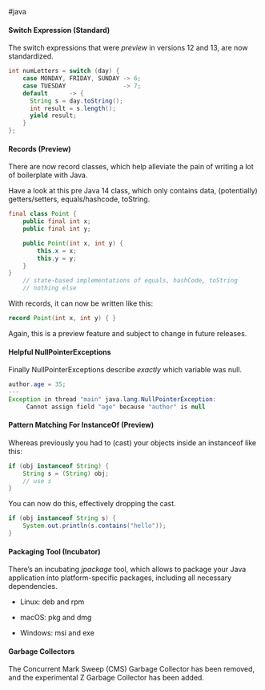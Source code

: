 #java 

#### Switch Expression (Standard)

The switch expressions that were _preview_ in versions 12 and 13, are now standardized.

```java
int numLetters = switch (day) {
    case MONDAY, FRIDAY, SUNDAY -> 6;
    case TUESDAY                -> 7;
    default      -> {
      String s = day.toString();
      int result = s.length();
      yield result;
    }
};
```

#### Records (Preview)

There are now record classes, which help alleviate the pain of writing a lot of boilerplate with Java.

Have a look at this pre Java 14 class, which only contains data, (potentially) getters/setters, equals/hashcode, toString.

```java
final class Point {
    public final int x;
    public final int y;

    public Point(int x, int y) {
        this.x = x;
        this.y = y;
    }
}
    // state-based implementations of equals, hashCode, toString
    // nothing else
```

With records, it can now be written like this:

```java
record Point(int x, int y) { }
```

Again, this is a preview feature and subject to change in future releases.

#### Helpful NullPointerExceptions

Finally NullPointerExceptions describe _exactly_ which variable was null.

```java
author.age = 35;
---
Exception in thread "main" java.lang.NullPointerException:
     Cannot assign field "age" because "author" is null
```

#### Pattern Matching For InstanceOf (Preview)

Whereas previously you had to (cast) your objects inside an instanceof like this:

```java
if (obj instanceof String) {
    String s = (String) obj;
    // use s
}
```

You can now do this, effectively dropping the cast.

```java
if (obj instanceof String s) {
    System.out.println(s.contains("hello"));
}
```

#### Packaging Tool (Incubator)

There’s an incubating _jpackage_ tool, which allows to package your Java application into platform-specific packages, including all necessary dependencies.

- Linux: deb and rpm
    
- macOS: pkg and dmg
    
- Windows: msi and exe
    

#### Garbage Collectors

The Concurrent Mark Sweep (CMS) Garbage Collector has been removed, and the experimental Z Garbage Collector has been added.